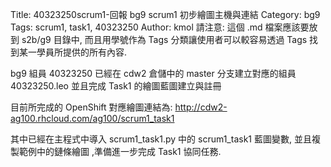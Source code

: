 Title: 40323250scrum1-回報 bg9 scrum1 初步繪圖主機與連結
Category: bg9
Tags: scrum1, task1, 40323250
Author: kmol
請注意: 這個 .md 檔案應該要放到 s2b/g9 目錄中, 而且用學號作為 Tags 分類讓使用者可以較容易透過 Tags 找到某一學員所提供的所有內容.

bg9 組員 40323250 已經在 cdw2 倉儲中的 master 分支建立對應的組員 40323250.leo 並且完成 Task1 的繪圖藍圖建立與註冊

<!-- PELICAN_END_SUMMARY -->

目前所完成的 OpenShift 對應繪圖連結為: <a href="http://cdw2-ag100.rhcloud.com/ag100/scrum1_task1">http://cdw2-ag100.rhcloud.com/ag100/scrum1_task1</a>

其中已經在主程式中導入 scrum1_task1.py 中的 scrum1_task1 藍圖變數, 並且複製範例中的鏈條繪圖 ,準備進一步完成 Task1 協同任務.
